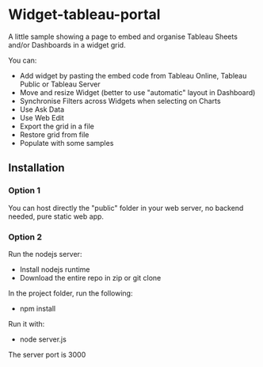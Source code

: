 
# Widget-tableau-portal

A little sample showing a page to embed and organise Tableau Sheets and/or Dashboards in a widget grid.

You can:
- Add widget by pasting the embed code from Tableau Online, Tableau Public or Tableau Server
- Move and resize Widget (better to use "automatic" layout in Dashboard)
- Synchronise Filters across Widgets when selecting on Charts
- Use Ask Data
- Use Web Edit
- Export the grid in a file
- Restore grid from file
- Populate with some samples

## Installation

### Option 1
You can host directly the "public" folder in your web server, no backend needed, pure static web app.

### Option 2
Run the nodejs server:
- Install nodejs runtime
- Download the entire repo in zip or git clone

In the project folder, run the following:
- npm install

Run it with:
- node server.js

The server port is 3000



